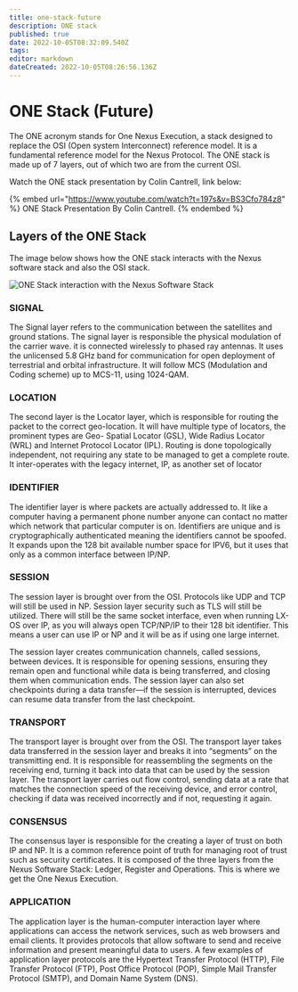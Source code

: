 ```yaml
---
title: one-stack-future
description: ONE stack
published: true
date: 2022-10-05T08:32:09.540Z
tags: 
editor: markdown
dateCreated: 2022-10-05T08:26:56.136Z
---
```


# ONE Stack (Future)

The ONE acronym stands for One Nexus Execution, a stack designed to replace the OSI (Open system Interconnect) reference model. It is a fundamental reference model for the Nexus Protocol. The ONE stack is made up of 7 layers, out of which two are from the current OSI.

Watch the ONE stack presentation by Colin Cantrell, link below:

{% embed url="https://www.youtube.com/watch?t=197s&v=BS3Cfo784z8" %}
ONE Stack Presentation By Colin Cantrell.
{% endembed %}

## Layers of the ONE Stack

The image below shows how the ONE stack interacts with the Nexus software stack and also the OSI stack.

![ONE Stack interaction with the Nexus Software Stack](../../.gitbook/assets/ONE-Stack-Dark.png)

### SIGNAL

The Signal layer refers to the communication between the satellites and ground stations. The signal layer is responsible the physical modulation of the carrier wave. it is connected wirelessly to phased ray antennas. It uses the unlicensed 5.8 GHz band for communication for open deployment of terrestrial and orbital infrastructure. It will follow MCS (Modulation and Coding scheme) up to MCS-11, using 1024-QAM.

### LOCATION

The second layer is the Locator layer, which is responsible for routing the packet to the correct geo-location. It will have multiple type of locators, the prominent types are Geo- Spatial Locator (GSL), Wide Radius Locator (WRL) and Internet Protocol Locator (IPL). Routing is done topologically   independent, not requiring any state to be managed to get a complete route. It inter-operates with the legacy internet, IP, as another set of locator&#x20;

### IDENTIFIER

The identifier layer is where packets are actually addressed to. It like a computer having a permanent phone number anyone can contact no matter which network that particular computer is on. Identifiers are unique and is cryptographically authenticated meaning the identifiers cannot be spoofed. It expands upon the 128 bit available number space for IPV6, but it uses that only as a common interface between IP/NP.

### SESSION

The session layer is brought over from the OSI. Protocols like UDP and TCP will still be used in NP. Session layer security such as TLS will still be utilized.  There will still be the same socket interface, even when running LX-OS over IP, as you will always open TCP/NP/IP to their 128 bit identifier. This means a user can use IP or NP and it will be as if using one large internet.

The session layer creates communication channels, called sessions, between devices. It is responsible for opening sessions, ensuring they remain open and functional while data is being transferred, and closing them when communication ends. The session layer can also set checkpoints during a data transfer—if the session is interrupted, devices can resume data transfer from the last checkpoint.

### TRANSPORT

The transport layer is brought over from the OSI. The transport layer takes data transferred in the session layer and breaks it into “segments” on the transmitting end. It is responsible for reassembling the segments on the receiving end, turning it back into data that can be used by the session layer. The transport layer carries out flow control, sending data at a rate that matches the connection speed of the receiving device, and error control, checking if data was received incorrectly and if not, requesting it again.

### CONSENSUS

The consensus layer is responsible for the creating a layer of trust on both IP and NP. It is a common reference point of truth for managing root of trust such as security certificates. It is composed of the three layers from the Nexus Software Stack: Ledger, Register and Operations. This is where we get the One Nexus Execution.

### APPLICATION

The application layer is the human-computer interaction layer where applications can access the network services, such as web browsers and email clients. It provides protocols that allow software to send and receive information and present meaningful data to users. A few examples of application layer protocols are the Hypertext Transfer Protocol (HTTP), File Transfer Protocol (FTP), Post Office Protocol (POP), Simple Mail Transfer Protocol (SMTP), and Domain Name System (DNS).

